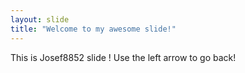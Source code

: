 ```yaml
---
layout: slide
title: "Welcome to my awesome slide!"
---
```


This is Josef8852 slide !
Use the left arrow to go back!

